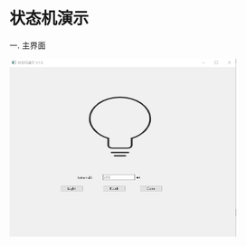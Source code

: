 # 状态机演示
一. 主界面

<img src="https://github.com/yntense/stateMachine/blob/main/image/main.png" alt="主界面" style="zoom:50%;" />

